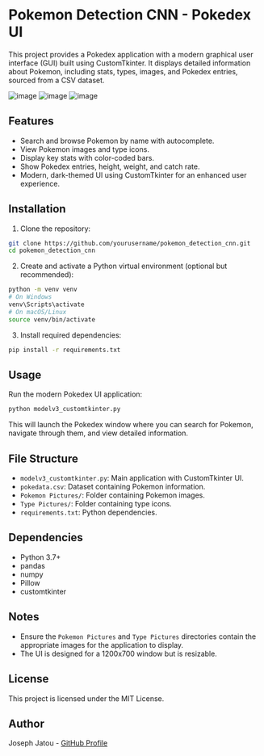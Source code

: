 # Pokemon Detection CNN - Pokedex UI

This project provides a Pokedex application with a modern graphical user interface (GUI) built using CustomTkinter. It displays detailed information about Pokemon, including stats, types, images, and Pokedex entries, sourced from a CSV dataset.

![image](https://github.com/user-attachments/assets/b74de8d0-71b7-4c82-96d6-94f807186e29)
![image](https://github.com/user-attachments/assets/8ac4dbce-1bca-4b8d-b5f9-eb920f04c0aa)
![image](https://github.com/user-attachments/assets/dcc8530a-7f94-4456-b33e-d50177893ffc)


## Features

- Search and browse Pokemon by name with autocomplete.
- View Pokemon images and type icons.
- Display key stats with color-coded bars.
- Show Pokedex entries, height, weight, and catch rate.
- Modern, dark-themed UI using CustomTkinter for an enhanced user experience.

## Installation

1. Clone the repository:

```bash
git clone https://github.com/yourusername/pokemon_detection_cnn.git
cd pokemon_detection_cnn
```

2. Create and activate a Python virtual environment (optional but recommended):

```bash
python -m venv venv
# On Windows
venv\Scripts\activate
# On macOS/Linux
source venv/bin/activate
```

3. Install required dependencies:

```bash
pip install -r requirements.txt
```

## Usage

Run the modern Pokedex UI application:

```bash
python modelv3_customtkinter.py
```

This will launch the Pokedex window where you can search for Pokemon, navigate through them, and view detailed information.

## File Structure

- `modelv3_customtkinter.py`: Main application with CustomTkinter UI.
- `pokedata.csv`: Dataset containing Pokemon information.
- `Pokemon Pictures/`: Folder containing Pokemon images.
- `Type Pictures/`: Folder containing type icons.
- `requirements.txt`: Python dependencies.

## Dependencies

- Python 3.7+
- pandas
- numpy
- Pillow
- customtkinter

## Notes

- Ensure the `Pokemon Pictures` and `Type Pictures` directories contain the appropriate images for the application to display.
- The UI is designed for a 1200x700 window but is resizable.

## License

This project is licensed under the MIT License.

## Author

Joseph Jatou - [GitHub Profile](https://github.com/yourusername)
